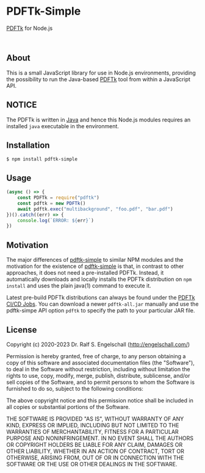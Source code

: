 
PDFTk-Simple
============

[PDFTk](https://gitlab.com/pdftk-java/pdftk) for Node.js

<p/>
<img src="https://nodei.co/npm/pdftk-simple.png?downloads=true&stars=true" alt=""/>

<p/>
<img src="https://david-dm.org/rse/pdftk-simple.png" alt=""/>

About
-----

This is a small JavaScript library for use in Node.js
environments, providing the possibility to run the Java-based
[PDFTk](https://gitlab.com/pdftk-java/pdftk) tool from within a
JavaScript API.

NOTICE
------

The PDFTk is written in [Java](https://java.com/)
and hence this Node.js modules requires an installed `java`
executable in the environment.

Installation
------------

```shell
$ npm install pdftk-simple
```

Usage
-----

```js
(async () => {
    const PDFTk = require("pdftk")
    const pdftk = new PDFTk()
    await pdftk.exec("multibackground", "foo.pdf", "bar.pdf")
})().catch((err) => {
    console.log(`ERROR: ${err}`)
})
```

Motivation
----------

The major differences of [pdftk-simple](http://npmjs.com/pdftk-simple)
to similar NPM modules and the motivation for the existence of
[pdftk-simple](http://npmjs.com/pdftk-simple) is that, in contrast to
other approaches, it does not need a pre-installed PDFTk. Instead, it
automatically downloads and locally installs the PDFTk distribution on
`npm install` and uses the plain java(1) command to execute it.

Latest pre-build PDFTk distributions can always be found under the
[PDFTk CI/CD Jobs](https://gitlab.com/pdftk-java/pdftk/-/jobs). You can
download a newer `pdftk-all.jar` manually and use the pdftk-simpe API
option `pdftk` to specify the path to your particular JAR file.

License
-------

Copyright (c) 2020-2023 Dr. Ralf S. Engelschall (http://engelschall.com/)

Permission is hereby granted, free of charge, to any person obtaining
a copy of this software and associated documentation files (the
"Software"), to deal in the Software without restriction, including
without limitation the rights to use, copy, modify, merge, publish,
distribute, sublicense, and/or sell copies of the Software, and to
permit persons to whom the Software is furnished to do so, subject to
the following conditions:

The above copyright notice and this permission notice shall be included
in all copies or substantial portions of the Software.

THE SOFTWARE IS PROVIDED "AS IS", WITHOUT WARRANTY OF ANY KIND,
EXPRESS OR IMPLIED, INCLUDING BUT NOT LIMITED TO THE WARRANTIES OF
MERCHANTABILITY, FITNESS FOR A PARTICULAR PURPOSE AND NONINFRINGEMENT.
IN NO EVENT SHALL THE AUTHORS OR COPYRIGHT HOLDERS BE LIABLE FOR ANY
CLAIM, DAMAGES OR OTHER LIABILITY, WHETHER IN AN ACTION OF CONTRACT,
TORT OR OTHERWISE, ARISING FROM, OUT OF OR IN CONNECTION WITH THE
SOFTWARE OR THE USE OR OTHER DEALINGS IN THE SOFTWARE.

